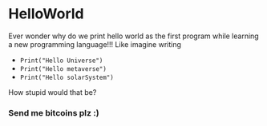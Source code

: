 # HelloWorld #
Ever wonder why do we print hello world as the first program while learning a new programming language!!!
Like imagine writing
- `` Print("Hello Universe") ``
- `` Print("Hello metaverse") ``
- `` Print("Hello solarSystem") ``

How stupid would that be?
###  Send me bitcoins plz :) ###
